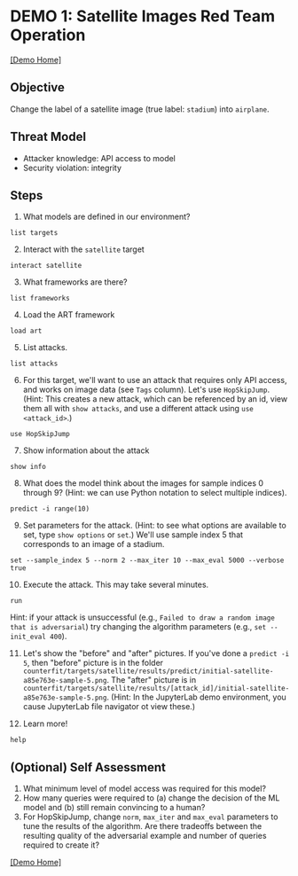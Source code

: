 # DEMO 1: Satellite Images Red Team Operation
[[Demo Home]](README.md)
## Objective
Change the label of a satellite image (true label: `stadium`) into `airplane`.

## Threat Model
- Attacker knowledge: API access to model
- Security violation: integrity

## Steps
1. What models are defined in our environment?
  ```
  list targets
  ```


2. Interact with the `satellite` target
  ```
  interact satellite
  ```


3. What frameworks are there?
  ```
  list frameworks
  ```


4. Load the ART framework
  ```
  load art
  ```


5. List attacks.
  ```
  list attacks
  ```


6. For this target, we'll want to use an attack that requires only API access, and works on image data (see `Tags` column).  Let's use `HopSkipJump`.  (Hint: This creates a new attack, which can be referenced by an id, view them all with `show attacks`, and use a different attack using `use <attack_id>`.)
  ```
  use HopSkipJump
  ```


7. Show information about the attack
  ```
  show info
  ```


8. What does the model think about the images for sample indices 0 through 9? (Hint: we can use Python notation to select multiple indices).
  ```
  predict -i range(10)
  ```


9. Set parameters for the attack.  (Hint: to see what options are available to set, type `show options` or `set`.)  We'll use sample index 5 that corresponds to an image of a stadium.
  ```
  set --sample_index 5 --norm 2 --max_iter 10 --max_eval 5000 --verbose true
  ```


10. Execute the attack.  This may take several minutes.
  ```
  run
  ```
  Hint: if your attack is unsuccessful (e.g., `Failed to draw a random image that is adversarial`) try changing the algorithm parameters (e.g., `set --init_eval 400`).

11. Let's show the "before" and "after" pictures.  If you've done a `predict -i 5`, then "before" picture is in the folder `counterfit/targets/satellite/results/predict/initial-satellite-a85e763e-sample-5.png`.  The "after" picture is in `counterfit/targets/satellite/results/[attack_id]/initial-satellite-a85e763e-sample-5.png`. (Hint: In the JupyterLab demo environment, you cause JupyterLab file navigator ot view these.)


12. Learn more!
  ```
  help
  ```

## (Optional) Self Assessment
1. What minimum level of model access was required for this model?
2. How many queries were required to (a) change the decision of the ML model and (b) still remain convincing to a human?
3. For HopSkipJump, change `norm`, `max_iter` and `max_eval` parameters to tune the results of the algorithm.  Are there tradeoffs between the resulting quality of the adversarial example and number of queries required to create it?

[[Demo Home]](README.md)
